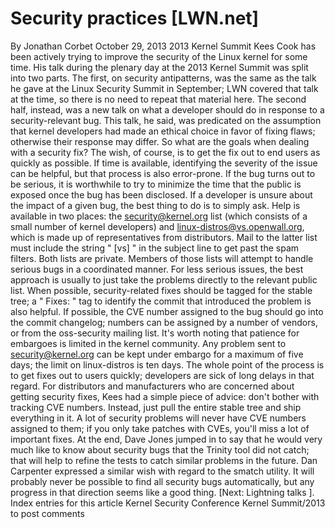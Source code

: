 # Security practices [LWN.net]

By
Jonathan Corbet
October 29, 2013
2013 Kernel Summit
Kees Cook has been actively trying to improve the security of the Linux
kernel for some time.  His talk during the plenary day at the 2013 Kernel
Summit was 
split into two parts.  The first, on security antipatterns, was the same as
the talk he gave at the Linux Security Summit in September; LWN
covered that talk
at the time, so there
is no need to repeat that material here.  The second half, instead, was a
new talk on what a developer should do in response to a security-relevant
bug.  This talk, he said, was predicated on the assumption that kernel
developers had made an ethical choice in favor of fixing flaws; otherwise
their response may differ.
So what are the goals when dealing with a security fix?  The wish, of
course, is to get the fix out to end users as quickly as possible.  If time
is available, identifying the severity of the issue can be helpful, but
that process is also error-prone.  If the bug turns out to be serious, it
is worthwhile to try to minimize the time that the public is exposed once
the bug has been disclosed.
If a developer is unsure about the impact of a given bug, the best thing to
do is to simply ask.  Help is available in two places: the
security@kernel.org list (which consists of a small number of kernel
developers) and linux-distros@vs.openwall.org, which is made up of
representatives from distributors.  Mail to the latter list must include
the string "
[vs]
" in the subject line to get past the spam
filters.  Both lists are private.  Members of those lists will attempt to
handle serious bugs in a coordinated manner.  For less serious issues, the
best approach is usually to just take the problems directly to the relevant
public list.
When possible, security-related fixes should be tagged for the stable tree;
a "
Fixes:
" tag to identify the commit that introduced the problem
is also helpful.  If possible, the CVE number assigned to the bug should go
into the commit changelog; numbers can be assigned by a number of vendors,
or from the
oss-security
mailing list.
It's worth noting that patience for embargoes is limited in the kernel
community.  Any problem sent to security@kernel.org can be kept under
embargo for a maximum of five days; the limit on linux-distros is ten
days.  The whole point of the process is to get fixes out to users quickly;
developers are sick of long delays in that regard.
For distributors and manufacturers who are concerned about getting security
fixes, Kees had a simple piece of advice: don't bother with tracking CVE
numbers.  Instead, just pull the entire stable tree and ship everything in
it.  A lot of security problems will never have CVE numbers assigned to
them; if you only take patches with CVEs, you'll miss a lot of important
fixes.
At the end, Dave Jones jumped in to say that he would very much like to
know about security bugs that the Trinity tool did not catch; that will
help to refine the tests to catch similar problems in the future.  Dan
Carpenter expressed a similar wish with regard to the smatch utility.  It
will probably never be possible to find all security bugs automatically,
but any progress in that direction seems like a good thing.
[Next:
Lightning talks
].
Index entries for this article
Kernel
Security
Conference
Kernel Summit/2013
to post comments